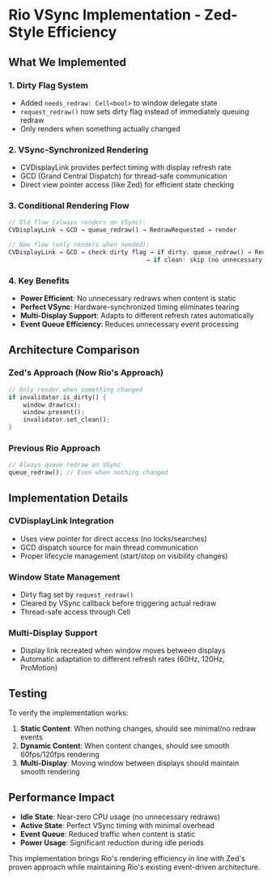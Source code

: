 # Rio VSync Implementation - Zed-Style Efficiency

## What We Implemented

### 1. **Dirty Flag System**
- Added `needs_redraw: Cell<bool>` to window delegate state
- `request_redraw()` now sets dirty flag instead of immediately queuing redraw
- Only renders when something actually changed

### 2. **VSync-Synchronized Rendering**
- CVDisplayLink provides perfect timing with display refresh rate
- GCD (Grand Central Dispatch) for thread-safe communication
- Direct view pointer access (like Zed) for efficient state checking

### 3. **Conditional Rendering Flow**
```rust
// Old flow (always renders on VSync):
CVDisplayLink → GCD → queue_redraw() → RedrawRequested → render

// New flow (only renders when needed):
CVDisplayLink → GCD → check dirty flag → if dirty: queue_redraw() → RedrawRequested → render
                                      → if clean: skip (no unnecessary work)
```

### 4. **Key Benefits**
- **Power Efficient**: No unnecessary redraws when content is static
- **Perfect VSync**: Hardware-synchronized timing eliminates tearing
- **Multi-Display Support**: Adapts to different refresh rates automatically
- **Event Queue Efficiency**: Reduces unnecessary event processing

## Architecture Comparison

### **Zed's Approach (Now Rio's Approach)**
```rust
// Only render when something changed
if invalidator.is_dirty() {
    window.draw(cx);
    window.present();
    invalidator.set_clean();
}
```

### **Previous Rio Approach**
```rust
// Always queue redraw on VSync
queue_redraw(); // Even when nothing changed
```

## Implementation Details

### **CVDisplayLink Integration**
- Uses view pointer for direct access (no locks/searches)
- GCD dispatch source for main thread communication
- Proper lifecycle management (start/stop on visibility changes)

### **Window State Management**
- Dirty flag set by `request_redraw()`
- Cleared by VSync callback before triggering actual redraw
- Thread-safe access through Cell<bool>

### **Multi-Display Support**
- Display link recreated when window moves between displays
- Automatic adaptation to different refresh rates (60Hz, 120Hz, ProMotion)

## Testing

To verify the implementation works:

1. **Static Content**: When nothing changes, should see minimal/no redraw events
2. **Dynamic Content**: When content changes, should see smooth 60fps/120fps rendering
3. **Multi-Display**: Moving window between displays should maintain smooth rendering

## Performance Impact

- **Idle State**: Near-zero CPU usage (no unnecessary redraws)
- **Active State**: Perfect VSync timing with minimal overhead
- **Event Queue**: Reduced traffic when content is static
- **Power Usage**: Significant reduction during idle periods

This implementation brings Rio's rendering efficiency in line with Zed's proven approach while maintaining Rio's existing event-driven architecture.